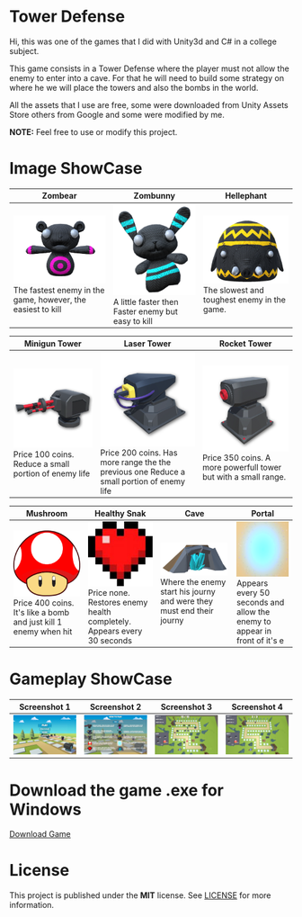 # Tower Defense 

Hi, this was one of the games that I did with Unity3d and C# in a college subject.

This game consists in a Tower Defense where the player must not allow the enemy to enter into a cave. For that he will need to build some strategy on where he we will place the towers and also the bombs in the world.

All the assets that I use are free, some were downloaded from Unity Assets Store others from Google and some were modified by me.

**NOTE:** Feel free to use or modify this project.

# Image ShowCase 

| Zombear| Zombunny |Hellephant|
|--|--|--|
| ![Enemy 1](https://github.com/Seeebas/TowerDefense/blob/master/GameImages/enemyRosa.png?raw=true) The fastest enemy in the game, however, the easiest to kill|![Enemy 2](https://github.com/Seeebas/TowerDefense/blob/master/GameImages/enemyAzul.png?raw=true)A little faster then Faster enemy but easy to kill|![Enemy 3](https://github.com/Seeebas/TowerDefense/blob/master/GameImages/enemyAmarelo.png?raw=true)The slowest and toughest enemy in the game.

| Minigun Tower| Laser Tower |Rocket Tower|
|--|--|--|
| ![Tower 1](https://github.com/Seeebas/TowerDefense/blob/master/GameImages/StandardTurretIcon.png?raw=true)Price 100 coins. Reduce a small portion of enemy life|![Tower 2](https://github.com/Seeebas/TowerDefense/blob/master/GameImages/LaserBeamerIcon.png?raw=true)Price 200 coins. Has more range the the previous one Reduce a small portion of enemy life|![Tower 3](https://github.com/Seeebas/TowerDefense/blob/master/GameImages/MissileLauncherIcon.png?raw=true)Price 350 coins. A more powerfull tower but with a small range.

| Mushroom | Healthy Snak| Cave | Portal |
|--|--|--|--|
| ![Screenshot](https://github.com/Seeebas/TowerDefense/blob/master/GameImages/Bomb.png?raw=true)Price 400 coins. It's like a bomb and just kill 1 enemy when hit|![Screenshot](https://github.com/Seeebas/TowerDefense/blob/master/GameImages/heart.png?raw=true)Price none. Restores enemy health completely. Appears every 30 seconds|![Screenshot](https://github.com/Seeebas/TowerDefense/blob/master/GameImages/cavern.png?raw=true)Where the enemy start his journy and were they must end their journy|![Screenshot](https://github.com/Seeebas/TowerDefense/blob/master/GameImages/portal.png?raw=true) Appears every 50 seconds and allow the enemy to appear in front of it's e

# Gameplay ShowCase 

| Screenshot 1 | Screenshot 2| Screenshot 3 | Screenshot 4 |
|--|--|--|--|
| ![mushroom](https://github.com/Seeebas/TowerDefense/blob/master/GameImages/print1.png?raw=true)|![heart](https://github.com/Seeebas/TowerDefense/blob/master/GameImages/print2.png?raw=true)|![cave](https://github.com/Seeebas/TowerDefense/blob/master/GameImages/print3.png?raw=true)|![portal](https://github.com/Seeebas/TowerDefense/blob/master/GameImages/print4.png?raw=true)

# Download the game .exe for Windows
[Download Game](https://github.com/Seeebas/TowerDefense/raw/master/Windows.zip)

# License

This project is published under the **MIT** license. See [LICENSE](https://opensource.org/licenses/MIT) for more information.
